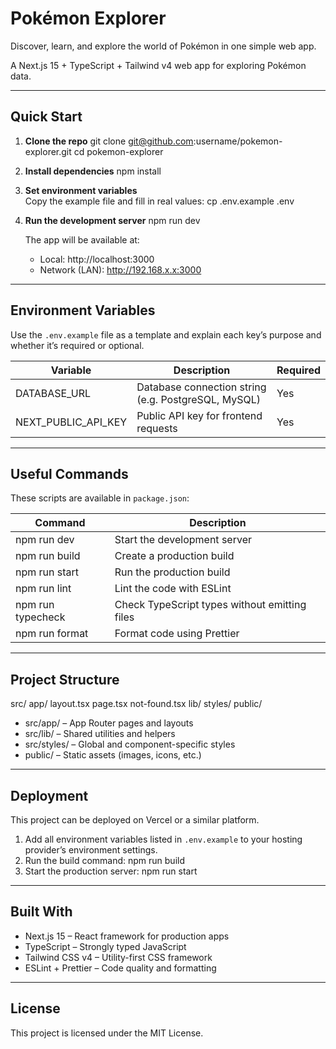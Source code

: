 # Pokémon Explorer

Discover, learn, and explore the world of Pokémon in one simple web app.

A Next.js 15 + TypeScript + Tailwind v4 web app for exploring Pokémon data.

---

## Quick Start

1. **Clone the repo**
   git clone git@github.com:username/pokemon-explorer.git
   cd pokemon-explorer

2. **Install dependencies**
   npm install

3. **Set environment variables**  
   Copy the example file and fill in real values:
   cp .env.example .env

4. **Run the development server**
   npm run dev

   The app will be available at:
   - Local: http://localhost:3000
   - Network (LAN): http://192.168.x.x:3000

---

## Environment Variables

Use the `.env.example` file as a template and explain each key’s purpose and whether it’s required or optional.

| Variable            | Description                                         | Required |
| ------------------- | --------------------------------------------------- | -------- |
| DATABASE_URL        | Database connection string (e.g. PostgreSQL, MySQL) | Yes      |
| NEXT_PUBLIC_API_KEY | Public API key for frontend requests                | Yes      |

---

## Useful Commands

These scripts are available in `package.json`:

| Command           | Description                                   |
| ----------------- | --------------------------------------------- |
| npm run dev       | Start the development server                  |
| npm run build     | Create a production build                     |
| npm run start     | Run the production build                      |
| npm run lint      | Lint the code with ESLint                     |
| npm run typecheck | Check TypeScript types without emitting files |
| npm run format    | Format code using Prettier                    |

---

## Project Structure

src/
app/
layout.tsx
page.tsx
not-found.tsx
lib/
styles/
public/

- src/app/ – App Router pages and layouts
- src/lib/ – Shared utilities and helpers
- src/styles/ – Global and component-specific styles
- public/ – Static assets (images, icons, etc.)

---

## Deployment

This project can be deployed on Vercel or a similar platform.

1. Add all environment variables listed in `.env.example` to your hosting provider’s environment settings.
2. Run the build command:
   npm run build
3. Start the production server:
   npm run start

---

## Built With

- Next.js 15 – React framework for production apps
- TypeScript – Strongly typed JavaScript
- Tailwind CSS v4 – Utility-first CSS framework
- ESLint + Prettier – Code quality and formatting

---

## License

This project is licensed under the MIT License.
